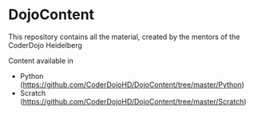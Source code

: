 # DojoContent

This repository contains all the material, created by the mentors of the CoderDojo Heidelberg

Content available in 
* Python (https://github.com/CoderDojoHD/DojoContent/tree/master/Python) 
* Scratch (https://github.com/CoderDojoHD/DojoContent/tree/master/Scratch)

